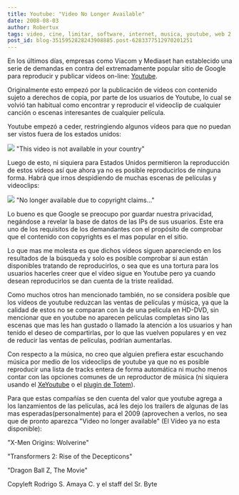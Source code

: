 ```yaml
---
title: Youtube: "Video No Longer Available"
date: 2008-08-03
author: Robertux
tags: video, cine, limitar, software, internet, musica, youtube, web 2.0, computadoras, propietario, google, tecnologia
post_id: blog-3515952828243908885.post-6283377512970201251
---
```


En los últimos días, empresas como Viacom y Mediaset han establecido una serie de demandas en contra del extremadamente popular sitio de Google para reproducir y publicar vídeos on-line: [Youtube](http://www.youtube.com/).

Originalmente esto empezó por la publicación de vídeos con contenido sujeto a derechos de copia, por parte de los usuarios de Youtube, lo cual se volvió tan habitual como encontrar y reproducir el videoclip de cualquier canción o escenas interesantes de cualquier película.

Youtube empezó a ceder, restringiendo algunos vídeos para que no puedan ser vistos fuera de los estados unidos:

[![](http://bp1.blogger.com/_jH77WNrMVRA/SJTKbV0uW5I/AAAAAAAAB5Y/iuIgRKlwr7U/s320/postimage1.png)](http://bp1.blogger.com/_jH77WNrMVRA/SJTKbV0uW5I/AAAAAAAAB5Y/iuIgRKlwr7U/s1600-h/postimage1.png)
"This video is not available
in your country"

Luego de esto, ni siquiera para Estados Unidos permitieron la reproducción de estos vídeos así que ahora ya no es posible reproducirlos de ninguna forma. Habrá que irnos despidiendo de muchas escenas de películas y videoclips:

[![](http://bp2.blogger.com/_jH77WNrMVRA/SJTKtU-39RI/AAAAAAAAB5g/5IlOss3yLyw/s320/postimage2.png)](http://bp2.blogger.com/_jH77WNrMVRA/SJTKtU-39RI/AAAAAAAAB5g/5IlOss3yLyw/s1600-h/postimage2.png)
"No longer available due to copyright
claims..."

Lo bueno es que Google se preocupo por guardar nuestra privacidad, negándose a revelar la base de datos de las IPs de sus usuarios. Este era uno de los requisitos de los demandantes con el propósito de comprobar que el contenido con copyrights es el mas popular en el sitio.

Lo que mas me molesta es que dichos vídeos siguen apareciendo en los resultados de la búsqueda y solo es posible comprobar si aun están disponibles tratando de reproducirlos, o sea que es una tortura para los usuarios hacerles creer que el vídeo sigue en Youtube pero ya cuando desean reproducirlos se dan cuenta de la triste realidad.

Como muchos otros han mencionado también, no se considera posible que los vídeos de youtube reduzcan las ventas de películas y música, ya que la calidad de estos no se comparan con la de una película en HD-DVD, sin mencionar que en youtube no aparecen películas completas sino las escenas que mas les han gustado o llamado la atención a los usuarios y han tenido el deseo de compartirlas, por lo que las vuelven populares y en vez de reducir las ventas de películas, podrían aumentarlas.

Con respecto a la música, no creo que alguien prefiera estar escuchando música por medio de los videoclips de youtube ya que no es posible reproducir una lista de tracks entera de forma automática ni mucho menos contar con las opciones comunes de un reproductor de música (ni siquiera usando el [XeYoutube](http://www.xe-media.ch/demoV2/index.php?option=com_content&task=view&id=36&Itemid=110) o el [plugin de Totem](http://www.gnome.org/projects/totem/)).

Para que estas compañías se den cuenta del valor que youtube agrega a los lanzamientos de las películas, acá les dejo los trailers de algunas de las mas esperadas(personalmente) para el 2009 (aprovechen a verlos, no sea que de pronto aparezca "Video no longer available" (El Vídeo ya no esta disponible):

"X-Men Origins: Wolverine"

"Transformers 2: Rise of the
Decepticons"

"Dragon Ball Z, The
Movie"

Copyleft Rodrigo S. Amaya C. y el staff del Sr. Byte